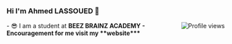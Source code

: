 ### Hi I'm Ahmed LASSOUED 👋
<img align="right" src="https://gpvc.arturio.dev/ahmed-lassoued" alt="Profile views">
- 😎 I am a student at <b>BEEZ BRAINZ ACADEMY<b>
- Encouragement for me visit my **website***
